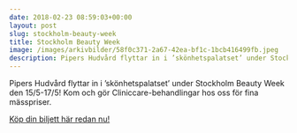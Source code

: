 ```yaml
---
date: 2018-02-23 08:59:03+00:00
layout: post
slug: stockholm-beauty-week
title: Stockholm Beauty Week
image: /images/arkivbilder/58f0c371-2a67-42ea-bf1c-1bcb416499fb.jpeg
description: Pipers Hudvård flyttar in i ’skönhetspalatset’ under Stockholm Beauty Week den 15/5-17/5!
---
```

Pipers Hudvård flyttar in i ’skönhetspalatset’ under Stockholm Beauty Week den 15/5-17/5! Kom och gör Cliniccare-behandlingar hos oss för fina mässpriser.

[Köp din biljett här redan nu!](http://stockholmbeautyweek.se/kontakt/)



